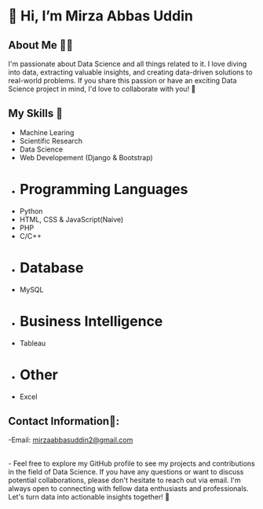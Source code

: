  # 👋 Hi, I’m Mirza Abbas Uddin
## About Me 🙋‍♂️
 I'm passionate about Data Science and all things related to it. I love diving into data, extracting valuable insights, and creating data-driven solutions to real-world problems. If you share this passion or have an exciting Data Science project in mind, I'd love to collaborate with you! 🙌

 ## My Skills 🚀
- Machine Learing
- Scientific Research
- Data Science
- Web Developement (Django & Bootstrap)
- # Programming Languages
- Python
- HTML, CSS & JavaScript(Naive)
- PHP
- C/C++
- # Database
- MySQL
- # Business Intelligence
- Tableau
- # Other
- Excel

  
## Contact Information📩:
-Email: mirzaabbasuddin2@gmail.com

<br>
- Feel free to explore my GitHub profile to see my projects and contributions in the field of Data Science. If you have any questions or want to discuss potential collaborations, please don't hesitate to reach out via email. I'm always open to connecting with fellow data enthusiasts and professionals. Let's turn data into actionable insights together! 🚀

<!---
mirzaaa101/mirzaaa101 is a ✨ special ✨ repository because its `README.md` (this file) appears on your GitHub profile.
You can click the Preview link to take a look at your changes.
--->
